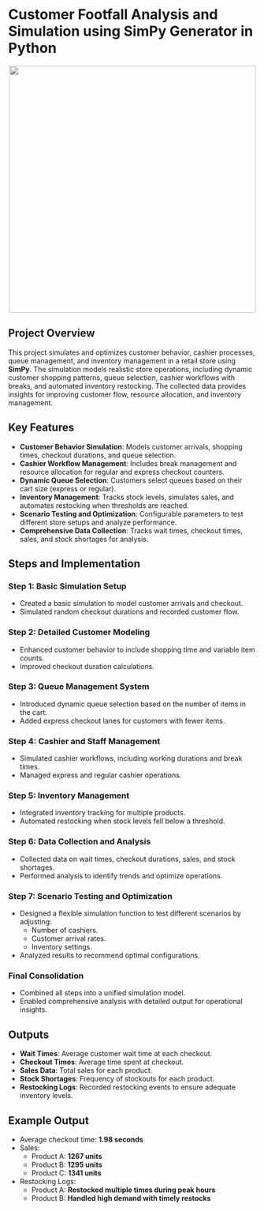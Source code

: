 # Customer Footfall Analysis and Simulation using SimPy Generator in Python

<p align="center">
  <img src="https://github.com/user-attachments/assets/5aabf0de-4da8-4e44-baf6-4899df5074e4" width="500">
</p>

## Project Overview
This project simulates and optimizes customer behavior, cashier processes, queue management, and inventory management in a retail store using **SimPy**. The simulation models realistic store operations, including dynamic customer shopping patterns, queue selection, cashier workflows with breaks, and automated inventory restocking. The collected data provides insights for improving customer flow, resource allocation, and inventory management.

## Key Features
- **Customer Behavior Simulation**: Models customer arrivals, shopping times, checkout durations, and queue selection.
- **Cashier Workflow Management**: Includes break management and resource allocation for regular and express checkout counters.
- **Dynamic Queue Selection**: Customers select queues based on their cart size (express or regular).
- **Inventory Management**: Tracks stock levels, simulates sales, and automates restocking when thresholds are reached.
- **Scenario Testing and Optimization**: Configurable parameters to test different store setups and analyze performance.
- **Comprehensive Data Collection**: Tracks wait times, checkout times, sales, and stock shortages for analysis.

## Steps and Implementation

### **Step 1: Basic Simulation Setup**
- Created a basic simulation to model customer arrivals and checkout.
- Simulated random checkout durations and recorded customer flow.

### **Step 2: Detailed Customer Modeling**
- Enhanced customer behavior to include shopping time and variable item counts.
- Improved checkout duration calculations.

### **Step 3: Queue Management System**
- Introduced dynamic queue selection based on the number of items in the cart.
- Added express checkout lanes for customers with fewer items.

### **Step 4: Cashier and Staff Management**
- Simulated cashier workflows, including working durations and break times.
- Managed express and regular cashier operations.

### **Step 5: Inventory Management**
- Integrated inventory tracking for multiple products.
- Automated restocking when stock levels fell below a threshold.

### **Step 6: Data Collection and Analysis**
- Collected data on wait times, checkout durations, sales, and stock shortages.
- Performed analysis to identify trends and optimize operations.

### **Step 7: Scenario Testing and Optimization**
- Designed a flexible simulation function to test different scenarios by adjusting:
  - Number of cashiers.
  - Customer arrival rates.
  - Inventory settings.
- Analyzed results to recommend optimal configurations.

### **Final Consolidation**
- Combined all steps into a unified simulation model.
- Enabled comprehensive analysis with detailed output for operational insights.

## Outputs
- **Wait Times**: Average customer wait time at each checkout.
- **Checkout Times**: Average time spent at checkout.
- **Sales Data**: Total sales for each product.
- **Stock Shortages**: Frequency of stockouts for each product.
- **Restocking Logs**: Recorded restocking events to ensure adequate inventory levels.

## Example Output
- Average checkout time: **1.98 seconds**
- Sales:
  - Product A: **1267 units**
  - Product B: **1295 units**
  - Product C: **1341 units**
- Restocking Logs:
  - Product A: **Restocked multiple times during peak hours**
  - Product B: **Handled high demand with timely restocks**
